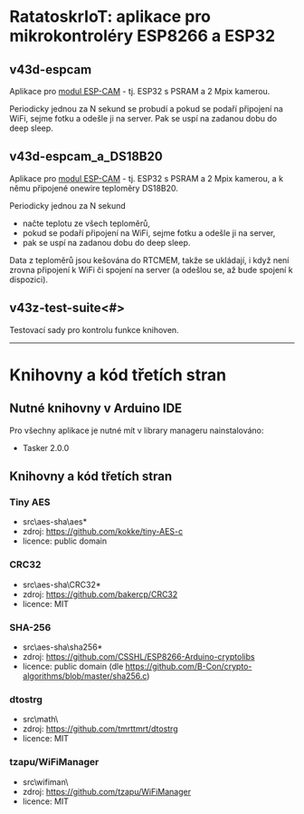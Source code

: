 # RatatoskrIoT: aplikace pro mikrokontroléry ESP8266 a ESP32

## **v43d-espcam**
Aplikace pro [modul ESP-CAM](https://www.banggood.com/ESP32-CAM-WiFi-+-bluetooth-Camera-Module-Development-Board-ESP32-With-Camera-Module-OV2640-IPEX-2_4G-SMA-Anten-p-1549751.html?p=FY1402881924201411VQ&zf=881924) - tj. ESP32 s PSRAM a 2 Mpix kamerou.

Periodicky jednou za N sekund se probudí a pokud se podaří připojení na WiFi, sejme fotku a odešle ji na server. Pak se uspí na zadanou dobu do deep sleep.

## **v43d-espcam_a_DS18B20**
Aplikace pro [modul ESP-CAM](https://www.banggood.com/ESP32-CAM-WiFi-+-bluetooth-Camera-Module-Development-Board-ESP32-With-Camera-Module-OV2640-IPEX-2_4G-SMA-Anten-p-1549751.html?p=FY1402881924201411VQ&zf=881924) - tj. ESP32 s PSRAM a 2 Mpix kamerou, a k němu připojené onewire teploměry DS18B20.

Periodicky jednou za N sekund
- načte teplotu ze všech teploměrů,
- pokud se podaří připojení na WiFi, sejme fotku a odešle ji na server,
- pak se uspí na zadanou dobu do deep sleep.

Data z teploměrů jsou kešována do RTCMEM, takže se ukládají, i když není zrovna připojení k WiFi či spojení na server (a odešlou se, až bude spojení k dispozici).

## **v43z-test-suite<#>**

Testovací sady pro kontrolu funkce knihoven.

---


# Knihovny a kód třetích stran

## Nutné knihovny v Arduino IDE
Pro všechny aplikace je nutné mít v library manageru nainstalováno:
- Tasker 2.0.0

## Knihovny a kód třetích stran 

### Tiny AES
- src\aes-sha\aes*
- zdroj: https://github.com/kokke/tiny-AES-c
- licence: public domain

### CRC32
- src\aes-sha\CRC32*
- zdroj: https://github.com/bakercp/CRC32
- licence: MIT

### SHA-256
- src\aes-sha\sha256*
- zdroj: https://github.com/CSSHL/ESP8266-Arduino-cryptolibs
- licence: public domain (dle https://github.com/B-Con/crypto-algorithms/blob/master/sha256.c)

### dtostrg
- src\math\
- zdroj: https://github.com/tmrttmrt/dtostrg
- licence: MIT

### tzapu/WiFiManager
- src\wifiman\
- zdroj: https://github.com/tzapu/WiFiManager
- licence: MIT















